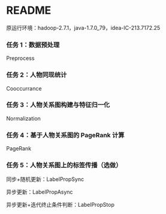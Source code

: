 # README

原运行环境：hadoop-2.7.1，java-1.7.0_79，idea-IC-213.7172.25

### 任务 1：数据预处理

Preprocess

### 任务 2：人物同现统计

Cooccurrance

### 任务 3：人物关系图构建与特征归一化

Normalization

### 任务 4：基于人物关系图的 PageRank 计算

PageRank

### 任务 5：人物关系图上的标签传播（选做）

同步+随机更新：LabelPropSync

异步更新：LabelPropAsync

异步更新+迭代终止条件判断：LabelPropStop